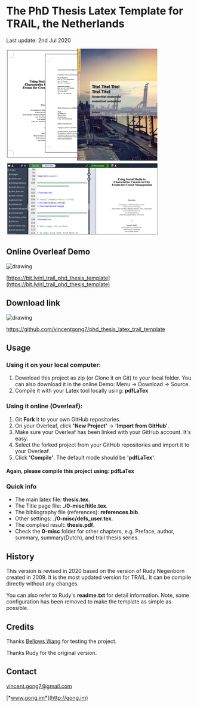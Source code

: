 #  The PhD Thesis Latex Template for TRAIL, the Netherlands

Last update: 2nd Jul 2020

![Trail Phd Thesis Latex Template](/0-misc/images/project_cover.png)

## Online Overleaf Demo

<img src="https://images.ctfassets.net/nrgyaltdicpt/5doLOtX69is0i6WIiY4um/6cc9be15c75155e7b93cd4823b742e44/overleaf_wide_colour_green_bg.png" alt="drawing" width="200"/>

[https://bit.ly/nl_trail_phd_thesis_template](https://bit.ly/nl_trail_phd_thesis_template)

## Download link


<img src="https://www.quarara.com/wp-content/uploads/2020/06/GitHub.jpg" alt="drawing" width="200"/>

[https://github.com/vincentgong7/phd_thesis_latex_trail_template
](https://github.com/vincentgong7/phd_thesis_latex_trail_template
)

## Usage
### Using it on your local computer:
1. Download this project as zip (or Clone it on Git) to your local folder. You can also download it in the online Demo: Menu -> Download -> Source.
2. Compile it with your Latex tool locally using: **pdfLaTex**

### Using it online (Overleaf):
1. Git **Fork** it to your own GitHub repositories.
2. On your Overleaf, click **'New Project'** -> **'Import from GitHub'**. 
3. Make sure your Overleaf has been linked with your GitHub account. It's easy.
4. Select the forked project from your GitHub repositories and import it to your Overleaf.
5. Click **'Compile'**. The default mode should be **'pdfLaTex'**.

#### Again, please compile this project using: pdfLaTex

### Quick info
- The main latex file: **thesis.tex**.
- The Title page file: **./0-misc/title.tex**.
- The bibliography file (references): **references.bib**.
- Other settings: **./0-misc/defs_user.tex**.
- The complied result: **thesis.pdf**.
- Check the **0-misc** folder for other chapters, e.g. Preface, author, summary, summary(Dutch), and trail thesis series.

## History
This version is revised in 2020 based on the version of Rudy Negenborn created in 2009. It is the most updated version for TRAIL. It can be compile directly without any changes.

You can also refer to Rudy's **readme.txt** for detail information. Note, some configuration has been removed to make the template as simple as possible.

## Credits

Thanks [Bellows Wang](https://bellowswang.github.io/) for testing the project.

Thanks Rudy for the original version.

## Contact
vincent.gong7@gmail.com

[*www.gong.im*](http://gong.im)

<script type="text/javascript" src="//counter.websiteout.net/js/5/4/0/0"></script>
<br>
<div  style="float: left;"><script type='text/javascript' id='clustrmaps' src='//cdn.clustrmaps.com/map_v2.js?cl=ffffff&w=100&t=n&d=x1J3eElasbNDsl8xziNpBBbhxruhx-axoqnr5fptH7I'></script></div>
